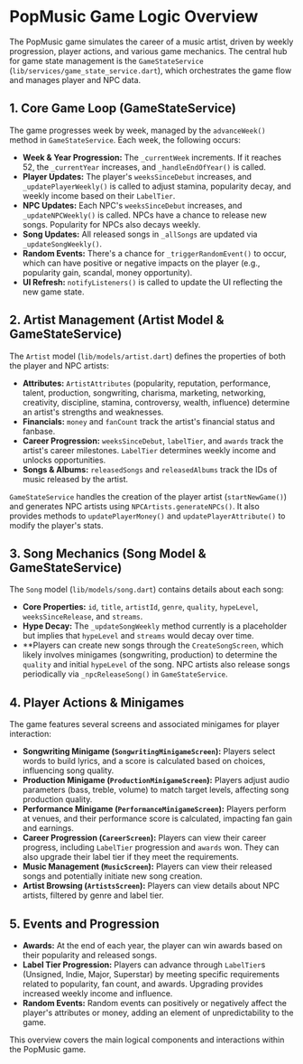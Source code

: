 # PopMusic Game Logic Overview

The PopMusic game simulates the career of a music artist, driven by weekly progression, player actions, and various game mechanics. The central hub for game state management is the `GameStateService` (`lib/services/game_state_service.dart`), which orchestrates the game flow and manages player and NPC data.

## 1. Core Game Loop (GameStateService)

The game progresses week by week, managed by the `advanceWeek()` method in `GameStateService`. Each week, the following occurs:

- **Week & Year Progression:** The `_currentWeek` increments. If it reaches 52, the `_currentYear` increases, and `_handleEndOfYear()` is called.
- **Player Updates:** The player's `weeksSinceDebut` increases, and `_updatePlayerWeekly()` is called to adjust stamina, popularity decay, and weekly income based on their `LabelTier`.
- **NPC Updates:** Each NPC's `weeksSinceDebut` increases, and `_updateNPCWeekly()` is called. NPCs have a chance to release new songs. Popularity for NPCs also decays weekly.
- **Song Updates:** All released songs in `_allSongs` are updated via `_updateSongWeekly()`.
- **Random Events:** There's a chance for `_triggerRandomEvent()` to occur, which can have positive or negative impacts on the player (e.g., popularity gain, scandal, money opportunity).
- **UI Refresh:** `notifyListeners()` is called to update the UI reflecting the new game state.

## 2. Artist Management (Artist Model & GameStateService)

The `Artist` model (`lib/models/artist.dart`) defines the properties of both the player and NPC artists:

- **Attributes:** `ArtistAttributes` (popularity, reputation, performance, talent, production, songwriting, charisma, marketing, networking, creativity, discipline, stamina, controversy, wealth, influence) determine an artist's strengths and weaknesses.
- **Financials:** `money` and `fanCount` track the artist's financial status and fanbase.
- **Career Progression:** `weeksSinceDebut`, `labelTier`, and `awards` track the artist's career milestones. `LabelTier` determines weekly income and unlocks opportunities.
- **Songs & Albums:** `releasedSongs` and `releasedAlbums` track the IDs of music released by the artist.

`GameStateService` handles the creation of the player artist (`startNewGame()`) and generates NPC artists using `NPCArtists.generateNPCs()`. It also provides methods to `updatePlayerMoney()` and `updatePlayerAttribute()` to modify the player's stats.

## 3. Song Mechanics (Song Model & GameStateService)

The `Song` model (`lib/models/song.dart`) contains details about each song:

- **Core Properties:** `id`, `title`, `artistId`, `genre`, `quality`, `hypeLevel`, `weeksSinceRelease`, and `streams`.
- **Hype Decay:** The `_updateSongWeekly` method currently is a placeholder but implies that `hypeLevel` and `streams` would decay over time.
- **Players can create new songs through the `CreateSongScreen`, which likely involves minigames (songwriting, production) to determine the `quality` and initial `hypeLevel` of the song. NPC artists also release songs periodically via `_npcReleaseSong()` in `GameStateService`.

## 4. Player Actions & Minigames

The game features several screens and associated minigames for player interaction:

- **Songwriting Minigame (`SongwritingMinigameScreen`):** Players select words to build lyrics, and a score is calculated based on choices, influencing song quality.
- **Production Minigame (`ProductionMinigameScreen`):** Players adjust audio parameters (bass, treble, volume) to match target levels, affecting song production quality.
- **Performance Minigame (`PerformanceMinigameScreen`):** Players perform at venues, and their performance score is calculated, impacting fan gain and earnings.
- **Career Progression (`CareerScreen`):** Players can view their career progress, including `LabelTier` progression and `awards` won. They can also upgrade their label tier if they meet the requirements.
- **Music Management (`MusicScreen`):** Players can view their released songs and potentially initiate new song creation.
- **Artist Browsing (`ArtistsScreen`):** Players can view details about NPC artists, filtered by genre and label tier.

## 5. Events and Progression

- **Awards:** At the end of each year, the player can win awards based on their popularity and released songs.
- **Label Tier Progression:** Players can advance through `LabelTier`s (Unsigned, Indie, Major, Superstar) by meeting specific requirements related to popularity, fan count, and awards. Upgrading provides increased weekly income and influence.
- **Random Events:** Random events can positively or negatively affect the player's attributes or money, adding an element of unpredictability to the game.

This overview covers the main logical components and interactions within the PopMusic game.
